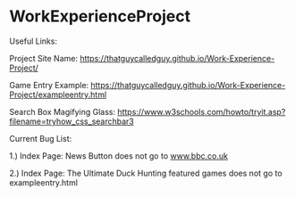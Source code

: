 # WorkExperienceProject

Useful Links:

 Project Site Name:
  https://thatguycalledguy.github.io/Work-Experience-Project/
 
 Game Entry Example:
  https://thatguycalledguy.github.io/Work-Experience-Project/exampleentry.html
 
 Search Box Magifying Glass:
  https://www.w3schools.com/howto/tryit.asp?filename=tryhow_css_searchbar3

Current Bug List:

1.) Index Page: News Button does not go to www.bbc.co.uk

2.) Index Page: The Ultimate Duck Hunting featured games does not go to exampleentry.html
